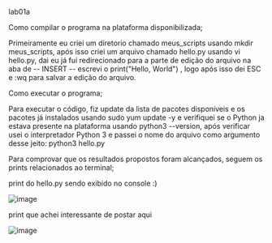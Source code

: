 
lab01a

Como compilar o programa na plataforma disponibilizada;

Primeiramente eu criei um diretorio chamado meus_scripts usando mkdir meus_scripts, após isso criei um arquivo chamado hello.py usando vi hello.py, dai eu já fui redirecionado para a parte de edição do arquivo na aba de -- INSERT -- escrevi o print("Hello, World") , logo após isso dei ESC e :wq para salvar a edição do arquivo.

Como executar o programa;

Para executar o código, fiz update da lista de pacotes disponíveis e os pacotes já instalados usando sudo yum update -y e verifiquei se o Python ja estava presente na plataforma usando python3 --version, após verificar usei o interpretador Python 3 e passei o nome do arquivo como argumento desse jeito: python3 hello.py

Para comprovar que os resultados propostos foram alcançados, seguem os prints relacionados ao terminal;

print do hello.py sendo exibido no console :)

![image](https://github.com/Gabriel-Fuentes-de-Freitas-Yamashita/Sistemas-OP/assets/161405047/1cae33c9-3659-4540-ad6a-dd1229b07195)

print que achei interessante de postar aqui

![image](https://github.com/Gabriel-Fuentes-de-Freitas-Yamashita/Sistemas-OP/assets/161405047/38fe7a3d-7d90-4311-9a5b-f47112cf68c0)
